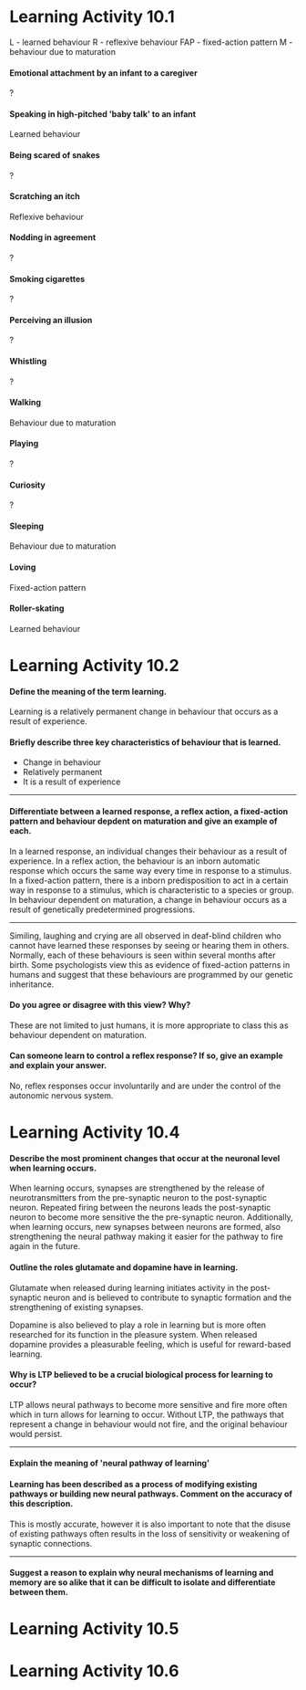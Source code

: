 # Learning Activity 10.1

L - learned behaviour
R - reflexive behaviour
FAP - fixed-action pattern
M - behaviour due to maturation

#### Emotional attachment by an infant to a caregiver

?

#### Speaking in high-pitched 'baby talk' to an infant

Learned behaviour

#### Being scared of snakes

?

#### Scratching an itch

Reflexive behaviour

#### Nodding in agreement

?

#### Smoking cigarettes

?

#### Perceiving an illusion

?

#### Whistling

?

#### Walking

Behaviour due to maturation

#### Playing

?

#### Curiosity

?

#### Sleeping

Behaviour due to maturation

#### Loving

Fixed-action pattern

#### Roller-skating

Learned behaviour

# Learning Activity 10.2

#### Define the meaning of the term learning.

Learning is a relatively permanent change in behaviour that occurs as a result of experience.

#### Briefly describe three key characteristics of behaviour that is learned.

- Change in behaviour
- Relatively permanent
- It is a result of experience

---

#### Differentiate between a learned response, a reflex action, a fixed-action pattern and behaviour depdent on maturation and give an example of each.

In a learned response, an individual changes their behaviour as a result of experience.
In a reflex action, the behaviour is an inborn automatic response which occurs the same way every time in response to a stimulus.
In a fixed-action pattern, there is a inborn predisposition to act in a certain way in response to a stimulus, which is characteristic to a species or group.
In behaviour dependent on maturation, a change in behaviour occurs as a result of genetically predetermined progressions.

---

Similing, laughing and crying are all observed in deaf-blind children who cannot have learned these responses by seeing or hearing them in others. Normally, each of these behaviours is seen within several months after birth. Some psychologists view this as evidence of fixed-action patterns in humans and suggest that these behaviours are programmed by our genetic inheritance.

#### Do you agree or disagree with this view? Why?

These are not limited to just humans, it is more appropriate to class this as behaviour dependent on maturation.

#### Can someone learn to control a reflex response? If so, give an example and explain your answer.

No, reflex responses occur involuntarily and are under the control of the autonomic nervous system.

# Learning Activity 10.4

#### Describe the most prominent changes that occur at the neuronal level when learning occurs.

When learning occurs, synapses are strengthened by the release of neurotransmitters from the pre-synaptic neuron to the post-synaptic neuron. Repeated firing between the neurons leads the post-synaptic neuron to become more sensitive the the pre-synaptic neuron. Additionally, when learning occurs, new synapses between neurons are formed, also strengthening the neural pathway making it easier for the pathway to fire again in the future.

#### Outline the roles glutamate and dopamine have in learning.

Glutamate when released during learning initiates activity in the post-synaptic neuron and is believed to contribute to synaptic formation and the strengthening of existing synapses.

Dopamine is also believed to play a role in learning but is more often researched for its function in the pleasure system. When released dopamine provides a pleasurable feeling, which is useful for reward-based learning.

#### Why is LTP believed to be a crucial biological process for learning to occur?

LTP allows neural pathways to become more sensitive and fire more often which in turn allows for learning to occur. Without LTP, the pathways that represent a change in behaviour would not fire, and the original behaviour would persist.

---

#### Explain the meaning of 'neural pathway of learning'



#### Learning has been described as a process of modifying existing pathways or building new neural pathways. Comment on the accuracy of this description.

This is mostly accurate, however it is also important to note that the disuse of existing pathways often results in the loss of sensitivity or weakening of synaptic connections.

---

#### Suggest a reason to explain why neural mechanisms of learning and memory are so alike that it can be difficult to isolate and differentiate between them.

# Learning Activity 10.5
# Learning Activity 10.6
